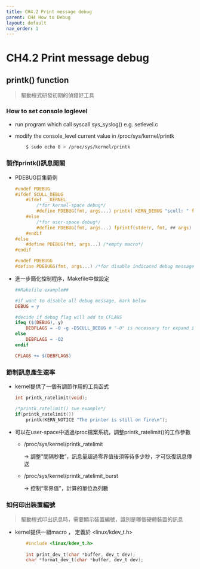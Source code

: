 ```yaml
---
title: CH4.2 Print message debug
parent: CH4 How to Debug
layout: default
nav_order: 1
---
```


# CH4.2 Print message debug

## printk() function

> 驅動程式研發初期的偵錯好工具
> 

### How to set console loglevel

- run program which call syscall sys_syslog() e.g. setlevel.c
- modify the console_level current value in /proc/sys/kernel/printk
    
    ```bash
        $ sudo echo 8 > /proc/sys/kernel/printk
    ```
    

### 製作printk()訊息開關

- PDEBUG巨集範例
    
    ```c
    #undef PDEBUG
    #ifdef SCULL_DEBUG
    	#ifdef __KERNEL__
    		/*for kernel-space debug*/
    		#define PDEBUG(fmt, args...) printk( KERN_DEBUG "scull: " fmt, ## args)
    	#else
    		/*for user-space debug*/
    		#define PDEBUG(fmt, args...) fprintf(stderr, fmt, ## args)
    	#endif
    #else
    	#define PDEBUG(fmt, args...) /*empty macro*/
    #endif
    
    #undef PDEBUGG
    #define PDEBUGG(fmt, args...) /*for disable indicated debug message*/
    ```
    
- 進一步簡化控制程序，Makefile中做設定
    
    ```makefile
    ##Makefile example##
    
    #if want to disable all debug message, mark below
    DEBUG = y
    
    #decide if debug flag will add to CFLAGS
    ifeq ($(DEBUG), y)
    	DEBFLAGS = -O -g -DSCULL_DEBUG # "-O" is necessary for expand inline macro
    else
    	DEBFLAGS = -O2
    endif
    
    CFLAGS += $(DEBFLAGS)
    ```
    

### 節制訊息產生速率

- kernel提供了一個有調節作用的工具函式
    
    ```c
    int printk_ratelimit(void);
    
    /*printk_ratelimit() sue example*/
    if(printk_ratelimit())
    	printk(KERN_NOTICE "The printer is still on fire\n");
    ```
    
- 可以在user-space中透過/proc檔案系統，調整printk_ratelimit()的工作參數
    - /proc/sys/kernel/printk_ratelimit
        
        → 調整"間隔秒數”，訊息量超過零界值後須等待多少秒，才可恢復訊息傳送
        
    - /proc/sys/kernel/printk_ratelimit_burst
        
        → 控制“零界值”，計算的單位為列數
        

### 如何印出裝置編號

> 驅動程式印出訊息時，需要顯示裝置編號，識別是哪個硬體裝置的訊息
>

- kernel提供一組macro ， 定義於 <linux/kdev_t.h>
    
    ```c
        #include <linux/kdev_t.h>
        
        int print_dev_t(char *buffer, dev_t dev);
        char *format_dev_t(char *buffer, dev_t dev);
    ```
